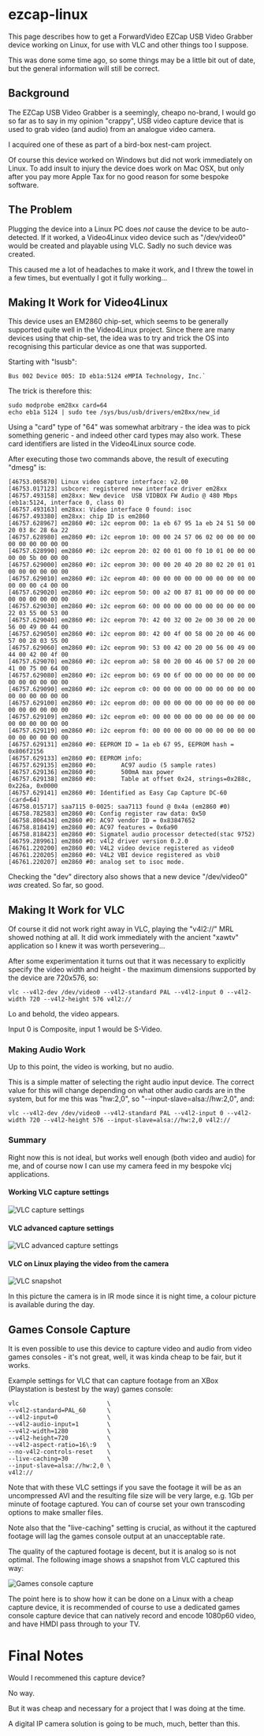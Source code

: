 # ezcap-linux
This page describes how to get a ForwardVideo EZCap USB Video Grabber device working on Linux, for use with VLC and other things too I suppose.

This was done some time ago, so some things may be a little bit out of date, but the general information will still be correct.

## Background
The EZCap USB Video Grabber is a seemingly, cheapo no-brand, I would go so far as to say in my opinion "crappy", USB video capture device that is used to grab video (and audio) from an analogue video camera.

I acquired one of these as part of a bird-box nest-cam project.

Of course this device worked on Windows but did not work immediately on Linux. To add insult to injury the device does work on Mac OSX, but only after you pay more Apple Tax for no good reason for some bespoke software.

## The Problem

Plugging the device into a Linux PC does *not* cause the device to be auto-detected. If it worked, a Video4Linux video device such as "/dev/video0" would be created and playable using VLC. Sadly no such device was created.

This caused me a lot of headaches to make it work, and I threw the towel in a few times, but eventually I got it fully working...

## Making It Work for Video4Linux

This device uses an EM2860 chip-set, which seems to be generally supported quite well in the Video4Linux project. Since there are many devices using that chip-set, the idea was to try and trick the OS into recognising this particular device as one that was supported.

Starting with "lsusb":

```
Bus 002 Device 005: ID eb1a:5124 eMPIA Technology, Inc.`
```

The trick is therefore this:

```
sudo modprobe em28xx card=64
echo eb1a 5124 | sudo tee /sys/bus/usb/drivers/em28xx/new_id
```

Using a "card" type of "64" was somewhat arbitrary - the idea was to pick something generic - and indeed other card types may also work. These card identifiers are listed in the Video4Linux source code.

After executing those two commands above, the result of executing "dmesg" is:

```
[46753.005870] Linux video capture interface: v2.00
[46753.017123] usbcore: registered new interface driver em28xx
[46757.493158] em28xx: New device  USB VIDBOX FW Audio @ 480 Mbps (eb1a:5124, interface 0, class 0)
[46757.493163] em28xx: Video interface 0 found: isoc
[46757.493380] em28xx: chip ID is em2860
[46757.628967] em2860 #0: i2c eeprom 00: 1a eb 67 95 1a eb 24 51 50 00 20 03 8c 28 6a 22
[46757.628980] em2860 #0: i2c eeprom 10: 00 00 24 57 06 02 00 00 00 00 00 00 00 00 00 00
[46757.628990] em2860 #0: i2c eeprom 20: 02 00 01 00 f0 10 01 00 00 00 00 00 5b 00 00 00
[46757.629000] em2860 #0: i2c eeprom 30: 00 00 20 40 20 80 02 20 01 01 00 00 00 00 00 00
[46757.629010] em2860 #0: i2c eeprom 40: 00 00 00 00 00 00 00 00 00 00 00 00 00 c4 00 00
[46757.629020] em2860 #0: i2c eeprom 50: 00 a2 00 87 81 00 00 00 00 00 00 00 00 00 00 00
[46757.629030] em2860 #0: i2c eeprom 60: 00 00 00 00 00 00 00 00 00 00 22 03 55 00 53 00
[46757.629040] em2860 #0: i2c eeprom 70: 42 00 32 00 2e 00 30 00 20 00 56 00 49 00 44 00
[46757.629050] em2860 #0: i2c eeprom 80: 42 00 4f 00 58 00 20 00 46 00 57 00 28 03 55 00
[46757.629060] em2860 #0: i2c eeprom 90: 53 00 42 00 20 00 56 00 49 00 44 00 42 00 4f 00
[46757.629070] em2860 #0: i2c eeprom a0: 58 00 20 00 46 00 57 00 20 00 41 00 75 00 64 00
[46757.629080] em2860 #0: i2c eeprom b0: 69 00 6f 00 00 00 00 00 00 00 00 00 00 00 00 00
[46757.629090] em2860 #0: i2c eeprom c0: 00 00 00 00 00 00 00 00 00 00 00 00 00 00 00 00
[46757.629100] em2860 #0: i2c eeprom d0: 00 00 00 00 00 00 00 00 00 00 00 00 00 00 00 00
[46757.629109] em2860 #0: i2c eeprom e0: 00 00 00 00 00 00 00 00 00 00 00 00 00 00 00 00
[46757.629119] em2860 #0: i2c eeprom f0: 00 00 00 00 00 00 00 00 00 00 00 00 00 00 00 00
[46757.629131] em2860 #0: EEPROM ID = 1a eb 67 95, EEPROM hash = 0x806f2156
[46757.629133] em2860 #0: EEPROM info:
[46757.629135] em2860 #0:       AC97 audio (5 sample rates)
[46757.629136] em2860 #0:       500mA max power
[46757.629138] em2860 #0:       Table at offset 0x24, strings=0x288c, 0x226a, 0x0000
[46757.629141] em2860 #0: Identified as Easy Cap Capture DC-60 (card=64)
[46758.015717] saa7115 0-0025: saa7113 found @ 0x4a (em2860 #0)
[46758.782583] em2860 #0: Config register raw data: 0x50
[46758.806434] em2860 #0: AC97 vendor ID = 0x83847652
[46758.818419] em2860 #0: AC97 features = 0x6a90
[46758.818423] em2860 #0: Sigmatel audio processor detected(stac 9752)
[46759.289961] em2860 #0: v4l2 driver version 0.2.0
[46761.220200] em2860 #0: V4L2 video device registered as video0
[46761.220205] em2860 #0: V4L2 VBI device registered as vbi0
[46761.220207] em2860 #0: analog set to isoc mode.
```

Checking the "dev" directory also shows that a new device "/dev/video0" *was* created. So far, so good.

## Making It Work for VLC

Of course it did not work right away in VLC, playing the "v4l2://" MRL showed nothing at all. It did work immediately with the ancient "xawtv" application so I knew it was worth persevering...

After some experimentation it turns out that it was necessary to explicitly specify the video width and height - the maximum dimensions supported by the device are 720x576, so:

```
vlc --v4l2-dev /dev/video0 --v4l2-standard PAL --v4l2-input 0 --v4l2-width 720 --v4l2-height 576 v4l2://
```

Lo and behold, the video appears.

Input 0 is Composite, input 1 would be S-Video.

### Making Audio Work

Up to this point, the video is working, but no audio.

This is a simple matter of selecting the right audio input device. The correct value for this will change depending on what other audio cards are in the system, but for me this was "hw:2,0", so "--input-slave=alsa://hw:2,0", and:

```
vlc --v4l2-dev /dev/video0 --v4l2-standard PAL --v4l2-input 0 --v4l2-width 720 --v4l2-height 576 --input-slave=alsa://hw:2,0 v4l2://
```

### Summary

Right now this is not ideal, but works well enough (both video and audio) for me, and of course now I can use my camera feed in my bespoke vlcj applications.

#### Working VLC capture settings

![VLC capture settings](https://github.com/caprica/ezcap-linux/raw/master/etc/vlc-capture.png)

#### VLC advanced capture settings

![VLC advanced capture settings](https://github.com/caprica/ezcap-linux/raw/master/etc/vlc-capture-advanced.png)

#### VLC on Linux playing the video from the camera

![VLC snapshot](https://github.com/caprica/ezcap-linux/raw/master/etc/vlc-capture-snapshot.png)

In this picture the camera is in IR mode since it is night time, a colour picture is available during the day.

## Games Console Capture
                     
It is even possible to use this device to capture video and audio from video games consoles - it's not great, well, it was kinda cheap to be fair, but it works.

Example settings for VLC that can capture footage from an XBox (Playstation is bestest by the way) games console:

```
vlc                         \
--v4l2-standard=PAL_60      \
--v4l2-input=0              \
--v4l2-audio-input=1        \
--v4l2-width=1280           \
--v4l2-height=720           \
--v4l2-aspect-ratio=16\:9   \
--no-v4l2-controls-reset    \
--live-caching=30           \
--input-slave=alsa://hw:2,0 \
v4l2://
```

Note that with these VLC settings if you save the footage it will be as an uncompressed AVI and the resulting file size will be very large, e.g. 1Gb per minute of footage captured. You can of course set your own transcoding options to make smaller files.

Note also that the "live-caching" setting is crucial, as without it the captured footage will lag the games console output at an unacceptable rate.

The quality of the captured footage is decent, but it is analog so is not optimal. The following image shows a snapshot from VLC captured this way:

![Games console capture](https://github.com/caprica/ezcap-linux/raw/master/etc/games-console-capture.png)

The point here is to show how it can be done on a Linux with a cheap capture device, it is recommended of course to use a dedicated games console capture device that can natively record and encode 1080p60 video, and have HMDI pass through to your TV.

# Final Notes

Would I recommened this capture device?

No way.

But it was cheap and necessary for a project that I was doing at the time.

A digital IP camera solution is going to be much, much, better than this.

